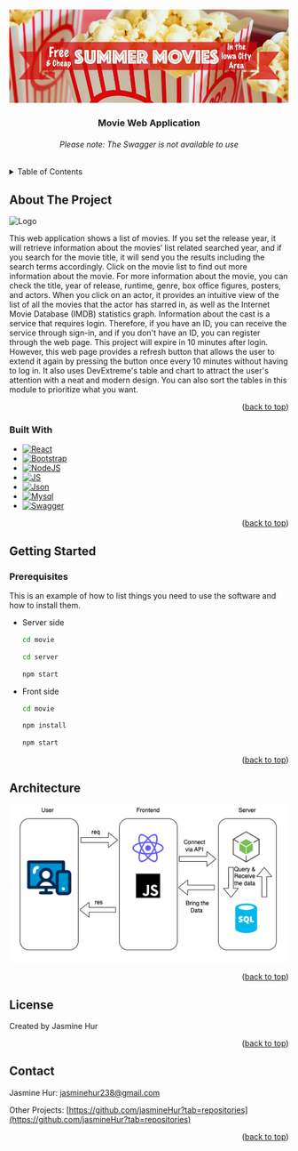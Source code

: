 <a name="readme-top"></a>

<!-- PROJECT LOGO -->
<br />
<div align="center">
  <a>
    <img src="/movie/src/images/movie-main.jpeg" alt="Logo"/>
  </a>

  <h3 align="center">Movie Web Application</h3>
  <h6> Please note: The Swagger is not available to use </h6>
</div>

<!-- TABLE OF CONTENTS -->
<details>
  <summary>Table of Contents</summary>
  <ol>
    <li>
      <a href="#about-the-project">About The Project</a>
      <ul>
        <li><a href="#built-with">Built With</a></li>
      </ul>
    </li>
    <li>
      <a href="#getting-started">Getting Started</a>
      <ul>
        <li><a href="#prerequisites">Prerequisites</a></li>
      </ul>
    </li>
    <li><a href="#architecture">Architecture</a></li>
    <li><a href="#license">License</a></li>
    <li><a href="#contact">Contact</a></li>
  </ol>
</details>

<!-- ABOUT THE PROJECT -->

## About The Project

<img src="/movie/src/images/mainpage.png" alt="Logo"/>

This web application shows a list of movies. If you set the release year, it will retrieve information about the movies’ list related searched year, and if you search for the movie title, it will send you the results including the search terms accordingly. Click on the movie list to find out more information about the movie. For more information about the movie, you can check the title, year of release, runtime, genre, box office figures, posters, and actors. When you click on an actor, it provides an intuitive view of the list of all the movies that the actor has starred in, as well as the Internet Movie Database (IMDB) statistics graph. Information about the cast is a service that requires login. Therefore, if you have an ID, you can receive the service through sign-in, and if you don't have an ID, you can register through the web page.
This project will expire in 10 minutes after login. However, this web page provides a refresh button that allows the user to extend it again by pressing the button once every 10 minutes without having to log in. It also uses DevExtreme's table and chart to attract the user's attention with a neat and modern design. You can also sort the tables in this module to prioritize what you want.

<p align="right">(<a href="#readme-top">back to top</a>)</p>

### Built With

- [![React][React.js]][React-url]
- [![Bootstrap][Bootstrap.com]][Bootstrap-url]
- [![NodeJS][Node-js]][Node-url]
- [![JS][JS]][JS-url]
- [![Json][Json]][Json-url]
- [![Mysql][Mysql]][Mysql-url]
- [![Swagger][Swagger-io]][Swagger]

<p align="right">(<a href="#readme-top">back to top</a>)</p>

<!-- GETTING STARTED -->

## Getting Started

### Prerequisites

This is an example of how to list things you need to use the software and how to install them.

- Server side

  ```sh
  cd movie
  ```

  ```sh
  cd server
  ```

  ```sh
  npm start
  ```

- Front side

  ```sh
  cd movie
  ```

  ```sh
  npm install
  ```

  ```sh
  npm start
  ```

<p align="right">(<a href="#readme-top">back to top</a>)</p>

<!-- ARCHITECTURE -->

## Architecture

<img src="/movie/public/Architecture.png" />

<p align="right">(<a href="#readme-top">back to top</a>)</p>

<!-- LICENSE -->

## License

Created by Jasmine Hur

<p align="right">(<a href="#readme-top">back to top</a>)</p>

<!-- CONTACT -->

## Contact

Jasmine Hur: jasminehur238@gmail.com

Other Projects: [https://github.com/jasmineHur?tab=repositories](https://github.com/jasmineHur?tab=repositories)

<p align="right">(<a href="#readme-top">back to top</a>)</p>

<!-- ACKNOWLEDGMENTS -->

<!-- MARKDOWN LINKS & IMAGES -->
<!-- https://www.markdownguide.org/basic-syntax/#reference-style-links -->

[contributors-shield]: https://img.shields.io/github/contributors/othneildrew/Best-README-Template.svg?style=for-the-badge
[contributors-url]: https://github.com/othneildrew/Best-README-Template/graphs/contributors
[forks-shield]: https://img.shields.io/github/forks/othneildrew/Best-README-Template.svg?style=for-the-badge
[forks-url]: https://github.com/othneildrew/Best-README-Template/network/members
[stars-shield]: https://img.shields.io/github/stars/othneildrew/Best-README-Template.svg?style=for-the-badge
[stars-url]: https://github.com/othneildrew/Best-README-Template/stargazers
[issues-shield]: https://img.shields.io/github/issues/othneildrew/Best-README-Template.svg?style=for-the-badge
[issues-url]: https://github.com/othneildrew/Best-README-Template/issues
[license-shield]: https://img.shields.io/github/license/othneildrew/Best-README-Template.svg?style=for-the-badge
[license-url]: https://github.com/othneildrew/Best-README-Template/blob/master/LICENSE.txt
[linkedin-shield]: https://img.shields.io/badge/-LinkedIn-black.svg?style=for-the-badge&logo=linkedin&colorB=555
[linkedin-url]: https://linkedin.com/in/othneildrew
[product-screenshot]: images/screenshot.png
[Next.js]: https://img.shields.io/badge/next.js-000000?style=for-the-badge&logo=nextdotjs&logoColor=white
[Next-url]: https://nextjs.org/
[React.js]: https://img.shields.io/badge/React-20232A?style=for-the-badge&logo=react&logoColor=61DAFB
[React-url]: https://reactjs.org/
[Vue.js]: https://img.shields.io/badge/Vue.js-35495E?style=for-the-badge&logo=vuedotjs&logoColor=4FC08D
[Vue-url]: https://vuejs.org/
[Angular.io]: https://img.shields.io/badge/Angular-DD0031?style=for-the-badge&logo=angular&logoColor=white
[Angular-url]: https://angular.io/
[Svelte.dev]: https://img.shields.io/badge/Svelte-4A4A55?style=for-the-badge&logo=svelte&logoColor=FF3E00
[Svelte-url]: https://svelte.dev/
[Laravel.com]: https://img.shields.io/badge/Laravel-FF2D20?style=for-the-badge&logo=laravel&logoColor=white
[Laravel-url]: https://laravel.com
[Bootstrap.com]: https://img.shields.io/badge/Bootstrap-563D7C?style=for-the-badge&logo=bootstrap&logoColor=white
[Bootstrap-url]: https://getbootstrap.com
[JQuery.com]: https://img.shields.io/badge/jQuery-0769AD?style=for-the-badge&logo=jquery&logoColor=white
[JQuery-url]: https://jquery.com
[Node-js]: https://img.shields.io/badge/Node.js-20232A?style=for-the-badge&logo=nodedotjs
[Node-url]: https://nodejs.org/en
[JS]: https://img.shields.io/badge/JavaScript-fcba03?style=for-the-badge&logo=javascript
[JS-url]: https://www.javascript.com/
[Json]: https://img.shields.io/badge/Json-000000?style=for-the-badge&logo=json
[Json-url]: https://www.json.org/json-en.html
[Mysql]: https://img.shields.io/badge/Mysql-ffffff?style=for-the-badge&logo=mysql
[Mysql-url]: https://www.mysql.com/
[Swagger-io]: https://img.shields.io/badge/Swagger-000000?style=for-the-badge&logo=swagger
[Swagger]: https://swagger.io/

